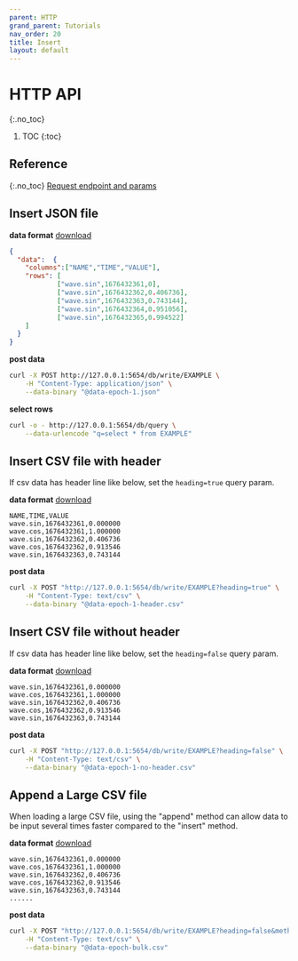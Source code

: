 ```yaml
---
parent: HTTP
grand_parent: Tutorials
nav_order: 20
title: Insert
layout: default
---
```


# HTTP API
{:.no_toc}

1. TOC
{:toc}
## Reference
{:.no_toc}
[Request endpoint and params](/docs/api-http/write#request-endpoint-and-params)


## Insert JSON file

**data format**
[download](https://neo.machbase.com/assets/example/data-epoch-1.json)

```json
{
  "data":  {
    "columns":["NAME","TIME","VALUE"],
    "rows": [
            ["wave.sin",1676432361,0],
            ["wave.sin",1676432362,0.406736],
            ["wave.sin",1676432363,0.743144],
            ["wave.sin",1676432364,0.951056],
            ["wave.sin",1676432365,0.994522]
    ]
  }
}
```

**post data**
```sh
curl -X POST http://127.0.0.1:5654/db/write/EXAMPLE \
    -H "Content-Type: application/json" \
    --data-binary "@data-epoch-1.json"
```

**select rows**

```sh
curl -o - http://127.0.0.1:5654/db/query \
    --data-urlencode "q=select * from EXAMPLE"
```


## Insert CSV file with header

If csv data has header line like below, set the `heading=true` query param.

**data format**
[download](https://neo.machbase.com/assets/example/data-epoch-1-header.csv)

```
NAME,TIME,VALUE
wave.sin,1676432361,0.000000
wave.cos,1676432361,1.000000
wave.sin,1676432362,0.406736
wave.cos,1676432362,0.913546
wave.sin,1676432363,0.743144
```

**post data**
```sh
curl -X POST "http://127.0.0.1:5654/db/write/EXAMPLE?heading=true" \
    -H "Content-Type: text/csv" \
    --data-binary "@data-epoch-1-header.csv"
```

## Insert CSV file without header

If csv data has header line like below, set the `heading=false` query param.

**data format**
[download](https://neo.machbase.com/assets/example/data-epoch-1-no-header.csv)

```
wave.sin,1676432361,0.000000
wave.cos,1676432361,1.000000
wave.sin,1676432362,0.406736
wave.cos,1676432362,0.913546
wave.sin,1676432363,0.743144
```

**post data**

```sh
curl -X POST "http://127.0.0.1:5654/db/write/EXAMPLE?heading=false" \
    -H "Content-Type: text/csv" \
    --data-binary "@data-epoch-1-no-header.csv"
```

## Append a Large CSV file

When loading a large CSV file, using the "append" method can allow data to be input several times faster compared to the "insert" method.

**data format**
[download](https://neo.machbase.com/assets/example/data-epoch-bulk.csv)

```
wave.sin,1676432361,0.000000
wave.cos,1676432361,1.000000
wave.sin,1676432362,0.406736
wave.cos,1676432362,0.913546
wave.sin,1676432363,0.743144
......
```

**post data**

```sh
curl -X POST "http://127.0.0.1:5654/db/write/EXAMPLE?heading=false&method=append" \
    -H "Content-Type: text/csv" \
    --data-binary "@data-epoch-bulk.csv"
```

